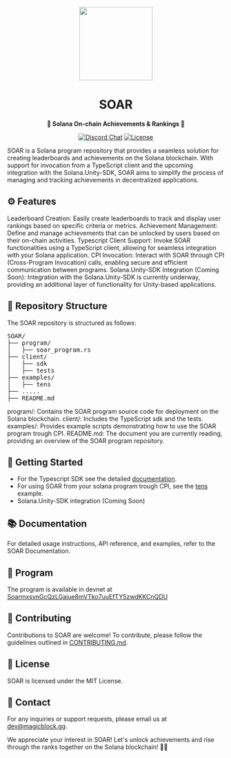 <div align="center">

  <a href="https://docs.magicblock.gg"><img height="170x" src="https://i.imgur.com/OBoWQnJ.png" /></a>

  <h1>SOAR</h1>

  <p>
    <strong>👑 Solana On-chain Achievements & Rankings 👑</strong>
  </p>

  <p>
    <a href="https://discord.com/invite/MBkdC3gxcv"><img alt="Discord Chat" src="https://img.shields.io/discord/943797222162726962?color=blueviolet" /></a>
    <a href="https://opensource.org/licenses/MIT"><img alt="License" src="https://img.shields.io/github/license/magicblock-labs/Solana.Unity-SDK?color=blueviolet" /></a>
  </p>
</div>

SOAR is a Solana program repository that provides a seamless solution for creating leaderboards and achievements on the Solana blockchain. With support for invocation from a TypeScript client and the upcoming integration with the Solana.Unity-SDK, SOAR aims to simplify the process of managing and tracking achievements in decentralized applications.

## ⚙ Features
Leaderboard Creation: Easily create leaderboards to track and display user rankings based on specific criteria or metrics.
Achievement Management: Define and manage achievements that can be unlocked by users based on their on-chain activities.
Typescript Client Support: Invoke SOAR functionalities using a TypeScript client, allowing for seamless integration with your Solana application.
CPI Invocation: Interact with SOAR through CPI (Cross-Program Invocation) calls, enabling secure and efficient communication between programs.
Solana.Unity-SDK Integration (Coming Soon): Integration with the Solana.Unity-SDK is currently underway, providing an additional layer of functionality for Unity-based applications.

## 📁 Repository Structure
The SOAR repository is structured as follows:

<pre>
SOAR/
├── program/
│   ├── soar_program.rs
├── client/
│   ├── sdk
│   ├── tests
├── examples/
│   ├── tens
├── .....
├── README.md
</pre>

program/: Contains the SOAR program source code for deployment on the Solana blockchain.
client/: Includes the TypeScript sdk and the tests.
examples/: Provides example scripts demonstrating how to use the SOAR program trough CPI.
README.md: The document you are currently reading, providing an overview of the SOAR program repository.

## 🚀 Getting Started

- For the Typescript SDK see the detailed [documentation](https://github.com/magicblock-labs/SOAR/tree/main/client/sdk).
- For using SOAR from your solana program trough CPI, see the [tens](https://github.com/magicblock-labs/SOAR/tree/main/examples/tens) example.
- Solana.Unity-SDK integration (Coming Soon)

## 📚 Documentation
For detailed usage instructions, API reference, and examples, refer to the SOAR Documentation.

## :floppy_disk: Program

The program is available in devnet at [SoarmxsvnGcQzLGaiue8mVTko7uuEfTY5zwdKKCnQDU](https://solscan.io/account/SoarmxsvnGcQzLGaiue8mVTko7uuEfTY5zwdKKCnQDU?cluster=devnet#anchorProgramIDL)

## 🤝 Contributing
Contributions to SOAR are welcome! To contribute, please follow the guidelines outlined in [CONTRIBUTING.md](https://github.com/magicblock-labs/Solana.Unity-SDK/blob/main/CONTRIBUTING.md).

## 📃 License
SOAR is licensed under the MIT License.

## 📧 Contact
For any inquiries or support requests, please email us at dev@magicblock.gg.

We appreciate your interest in SOAR! Let's unlock achievements and rise through the ranks together on the Solana blockchain! 🚀✨






